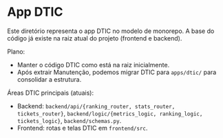 # App DTIC

Este diretório representa o app DTIC no modelo de monorepo. A base do código já existe na raiz atual do projeto (frontend e backend).

Plano:
- Manter o código DTIC como está na raiz inicialmente.
- Após extrair Manutenção, podemos migrar DTIC para `apps/dtic/` para consolidar a estrutura.

Áreas DTIC principais (atuais):
- Backend: `backend/api/{ranking_router, stats_router, tickets_router}`, `backend/logic/{metrics_logic, ranking_logic, tickets_logic}`, `backend/schemas.py`.
- Frontend: rotas e telas DTIC em `frontend/src`.